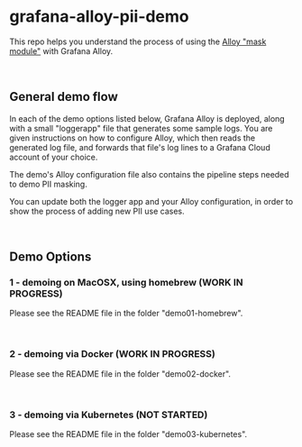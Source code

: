 # grafana-alloy-pii-demo
This repo helps you understand the process of using the [Alloy "mask module"](https://github.com/grafana/alloy-modules/blob/main/modules/kubernetes/annotations/logs/mask.alloy) with Grafana Alloy.

&nbsp;  
## General demo flow
In each of the demo options listed below, Grafana Alloy is deployed, along with a small "loggerapp" file 
that generates some sample logs. You are given instructions on how to configure Alloy, which then reads the 
generated log file, and forwards that file's log lines to a Grafana Cloud account of your choice.

The demo's Alloy configuration file also contains the pipeline steps needed to demo PII masking. 

You can update both the logger app and your Alloy configuration, in order to show the process of adding new
PII use cases.


&nbsp;  
## Demo Options

### 1 - demoing on MacOSX, using homebrew (WORK IN PROGRESS)
Please see the README file in the folder "demo01-homebrew".

&nbsp;  
### 2 - demoing via Docker (WORK IN PROGRESS)
Please see the README file in the folder "demo02-docker".

&nbsp;  
### 3 - demoing via Kubernetes (NOT STARTED)
Please see the README file in the folder "demo03-kubernetes".